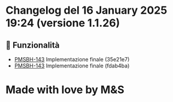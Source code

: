 # Changelog del 16 January 2025 19:24 (versione 1.1.26)

## 🎉 Funzionalità
- [PMSBH-143](https://jira.example.com/browse/PMSBH-143) Implementazione finale (35e21e7)
- [PMSBH-143](https://jira.example.com/browse/PMSBH-143) Implementazione finale (fdab4ba)


# Made with love by M&S
